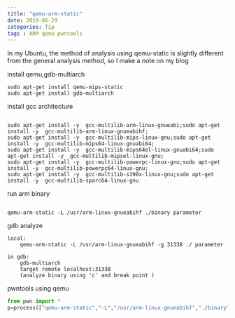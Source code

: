 ```yaml
---
title: "qemu-arm-static"
date: 2019-06-29
categories: Tip
tags : ARM qemu pwntools
---
```


In my Ubuntu, the method of analysis using qemu-static is slightly different from the 
general analysis method, so I make a note on my blog


install qemu,gdb-multiarch

```
sudo apt-get install qemu-mips-static
sudo apt-get install gdb-multiarch

```

install gcc architecture

```

sudo apt-get install -y  gcc-multilib-arm-linux-gnueabi;sudo apt-get install -y  gcc-multilib-arm-linux-gnueabihf;
sudo apt-get install -y  gcc-multilib-mips-linux-gnu;sudo apt-get install -y  gcc-multilib-mips64-linux-gnuabi64;
sudo apt-get install -y  gcc-multilib-mips64el-linux-gnuabi64;sudo apt-get install -y  gcc-multilib-mipsel-linux-gnu;
sudo apt-get install -y  gcc-multilib-powerpc-linux-gnu;sudo apt-get install -y  gcc-multilib-powerpc64-linux-gnu;
sudo apt-get install -y  gcc-multilib-s390x-linux-gnu;sudo apt-get install -y  gcc-multilib-sparc64-linux-gnu

```

run arm binary

```

qemu-arm-static -L /usr/arm-linux-gnueabihf ./binary parameter

```

gdb analyze

```
local:
    qemu-arm-static -L /usr/arm-linux-gnueabihf -g 31338 ./ parameter

in gdb:
    gdb-multiarch
    target remote localhost:31338
    (analyze binary using 'c' and break point ) 
```

pwntools using qemu

```python
from pwn import *
p=process(["qemu-arm-static","-L","/usr/arm-linux-gnueabihf","./binary","parameter"])
```
